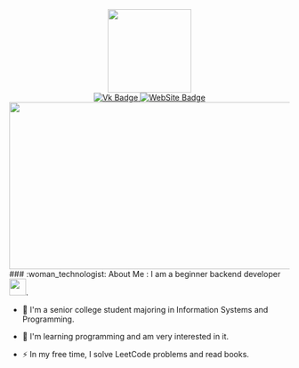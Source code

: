 <div id="header" align="center">
  <img src="https://media.tenor.com/InvGTXnS4PwAAAAj/gengar-gen-2.gif" width="150"/>
</div>
<div id="badges" align="center">
  <a href="https://vk.com/rogozhkin_f">
    <img src="https://img.shields.io/badge/Vk-blue?style=for-the-badge&logoColor=white" alt="Vk Badge"/>
  </a>
  <a href="https://ssscompany.online/">
    <img src="https://img.shields.io/badge/WebSite-red?style=for-the-badge&logoColor=white" alt="WebSite Badge"/>
  </a>
</div>
<div align="center">
  <img src="https://komarev.com/ghpvc/?username=FEDESSSS&style=flat-square&color=blue" alt="" align="center"/>
</div>
<div align="center">
  <img src="https://media.tenor.com/N5V9Ab85JGwAAAAi/unknown-window.gif" width="600" height="300"/>
</div>
### :woman_technologist: About Me :
I am a beginner backend developer <img src="https://media.giphy.com/media/WUlplcMpOCEmTGBtBW/giphy.gif" width="30">.

- :telescope: I'm a senior college student majoring in Information Systems and Programming.

- :seedling: I'm learning programming and am very interested in it.

- :zap: In my free time, I solve LeetCode problems and read books.



